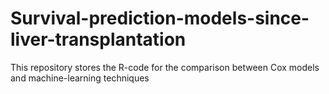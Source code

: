 # Survival-prediction-models-since-liver-transplantation
This repository stores the R-code for the comparison between Cox models and machine-learning techniques
